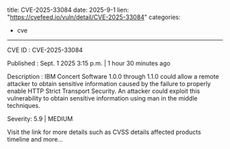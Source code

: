  
title: CVE-2025-33084
date: 2025-9-1
lien: "https://cvefeed.io/vuln/detail/CVE-2025-33084"
categories:
  - cve
---

CVE ID : CVE-2025-33084

Published :  Sept. 1
2025
3:15 p.m. | 1 hour
30 minutes ago

Description : IBM Concert Software 1.0.0 through 1.1.0 could allow a remote attacker to obtain sensitive information
caused by the failure to properly enable HTTP Strict Transport Security. An attacker could exploit this vulnerability to obtain sensitive information using man in the middle techniques.

Severity: 5.9 | MEDIUM

Visit the link for more details
such as CVSS details
affected products
timeline
and more...
